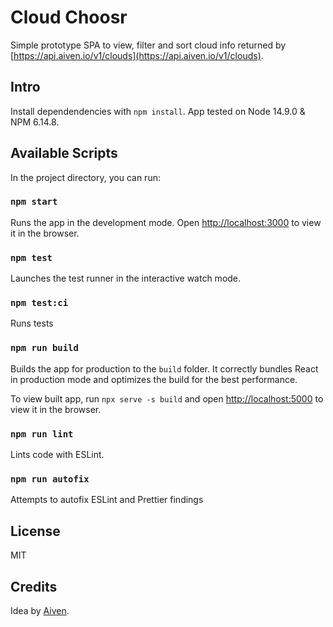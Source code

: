 # Cloud Choosr

Simple prototype SPA to view, filter and sort cloud info returned by [https://api.aiven.io/v1/clouds](https://api.aiven.io/v1/clouds).

## Intro

Install dependendencies with `npm install`. App tested on Node 14.9.0 & NPM 6.14.8.

## Available Scripts

In the project directory, you can run:

### `npm start`

Runs the app in the development mode. Open [http://localhost:3000](http://localhost:3000) to view it in the browser.

### `npm test`

Launches the test runner in the interactive watch mode.

### `npm test:ci`

Runs tests

### `npm run build`

Builds the app for production to the `build` folder. It correctly bundles React in production mode and optimizes the build for the best performance.

To view built app, run `npx serve -s build` and open [http://localhost:5000](http://localhost:5000) to view it in the browser.

### `npm run lint`

Lints code with ESLint.

### `npm run autofix`

Attempts to autofix ESLint and Prettier findings

## License

MIT

## Credits

Idea by [Aiven](https://github.com/aiven).
